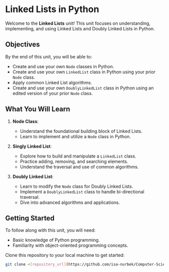 # Linked Lists in Python

Welcome to the **Linked Lists** unit! This unit focuses on understanding, implementing, and using Linked Lists and Doubly Linked Lists in Python.

## Objectives

By the end of this unit, you will be able to:

-   Create and use your own `Node` classes in Python.
-   Create and use your own `LinkedList` class in Python using your prior `Node` class.
-   Apply common Linked List algorithms.
-   Create and use your own `DoublyLinkedList` class in Python using an edited version of your prior `Node` class.

## What You Will Learn

1. **Node Class**:

    - Understand the foundational building block of Linked Lists.
    - Learn to implement and utilize a `Node` class in Python.

2. **Singly Linked List**:

    - Explore how to build and manipulate a `LinkedList` class.
    - Practice adding, removing, and searching elements.
    - Understand the traversal and use of common algorithms.

3. **Doubly Linked List**:
    - Learn to modify the `Node` class for Doubly Linked Lists.
    - Implement a `DoublyLinkedList` class to handle bi-directional traversal.
    - Dive into advanced algorithms and applications.

## Getting Started

To follow along with this unit, you will need:

-   Basic knowledge of Python programming.
-   Familiarity with object-oriented programming concepts.

Clone this repository to your local machine to get started:

```bash
git clone <[repository_url](https://github.com/isa-nurbek/Computer-Science)>
```
